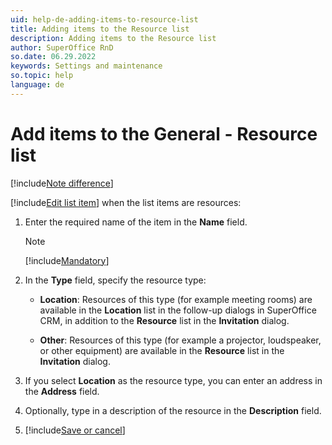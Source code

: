 ```yaml
---
uid: help-de-adding-items-to-resource-list
title: Adding items to the Resource list
description: Adding items to the Resource list
author: SuperOffice RnD
so.date: 06.29.2022
keywords: Settings and maintenance
so.topic: help
language: de
---
```


# Add items to the General - Resource list

[!include[Note difference](includes/different-edit-list-item-dialog.md)]

[!include[Edit list item](includes/edit-list-item.md)] when the list items are resources:

1. Enter the required name of the item in the **Name** field.

    > [!NOTE]
    > [!include[Mandatory](includes/note-mandatory-field.md)]

2. In the **Type** field, specify the resource type:

    * **Location**: Resources of this type (for example meeting rooms) are available in the **Location** list in the follow-up dialogs in SuperOffice CRM, in addition to the **Resource** list in the **Invitation** dialog.

    * **Other**: Resources of this type (for example a projector, loudspeaker, or other equipment) are available in the **Resource** list in the **Invitation** dialog.

3. If you select **Location** as the resource type, you can enter an address in the **Address** field.

4. Optionally, type in a description of the resource in the **Description** field.

5. [!include[Save or cancel](includes/save-or-cancel.md)]


